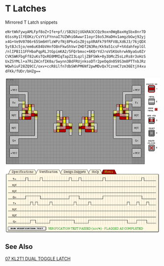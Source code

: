 # T Latches

Mirrored T Latch snippets

```
eNrtWkFywyAMLFpf8oZ+Ife+pf//SB2UJjUGkRA3CCQz9oxn0WgBaxHg5bx8nr7D
6SssHy1lYEOKz/CsYYiFYnnaI7UZWhiOAwwrI1oyrI6o5JHaDHv1amgzbGwj92yj
x4G+Ve9V0706r65Sm6HYlzWPzfNj8PkxGsZ0jspXRAFk79fRFV8LXd6J3/76jQDX
5ytBJc5jo/em6uK84bVHnfO8nFkwShVwrZHDf2N3Re/Kk9a51csF+hXdahfeplGl
/nlIPB111FFHbaPqpRLJtGpimKA2/5FQrbmxc+6KQrYdJroVSKUohrwkNyaGu0Zr
CVKSWKFbgFf82uKsTQxRE0MMIqTapZI3LqzljZBFSWk+0y3bMcZ5sLzRs8r3oHzS
UxZSYMLl+a7RiZACnfIK0a/Swynn3BdFRUjnksoDTr2peOqdn059S3m8PTTnbJRz
WQwhiuF28ZQ9CC/oxv+ccR8ilfn7dbSWhPM6Nf2pwMDvQx7CznmC7zm36EtjX4xu
dFKk/fUDr/bHZg==
```

![06 KL2S1 DUAL SET-RESET LATCH - variants](./assets/t-latch.png)

## See Also

[07 KL2T1 DUAL TOGGLE LATCH](/levels/07%20KL2T1%20DUAL%20TOGGLE%20LATCH.md)